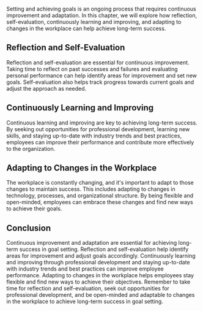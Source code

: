 
Setting and achieving goals is an ongoing process that requires continuous improvement and adaptation. In this chapter, we will explore how reflection, self-evaluation, continuously learning and improving, and adapting to changes in the workplace can help achieve long-term success.

Reflection and Self-Evaluation
------------------------------

Reflection and self-evaluation are essential for continuous improvement. Taking time to reflect on past successes and failures and evaluating personal performance can help identify areas for improvement and set new goals. Self-evaluation also helps track progress towards current goals and adjust the approach as needed.

Continuously Learning and Improving
-----------------------------------

Continuous learning and improving are key to achieving long-term success. By seeking out opportunities for professional development, learning new skills, and staying up-to-date with industry trends and best practices, employees can improve their performance and contribute more effectively to the organization.

Adapting to Changes in the Workplace
------------------------------------

The workplace is constantly changing, and it's important to adapt to those changes to maintain success. This includes adapting to changes in technology, processes, and organizational structure. By being flexible and open-minded, employees can embrace these changes and find new ways to achieve their goals.

Conclusion
----------

Continuous improvement and adaptation are essential for achieving long-term success in goal setting. Reflection and self-evaluation help identify areas for improvement and adjust goals accordingly. Continuously learning and improving through professional development and staying up-to-date with industry trends and best practices can improve employee performance. Adapting to changes in the workplace helps employees stay flexible and find new ways to achieve their objectives. Remember to take time for reflection and self-evaluation, seek out opportunities for professional development, and be open-minded and adaptable to changes in the workplace to achieve long-term success in goal setting.
